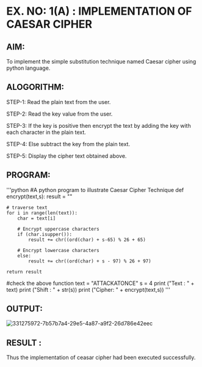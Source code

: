 # EX. NO: 1(A) : IMPLEMENTATION OF CAESAR CIPHER

## AIM:
To implement the simple substitution technique named Caesar cipher using python language.

## ALOGORITHM:

STEP-1: Read the plain text from the user.

STEP-2: Read the key value from the user.

STEP-3: If the key is positive then encrypt the text by adding the key with each character in the plain text.

STEP-4: Else subtract the key from the plain text.

STEP-5: Display the cipher text obtained above.

## PROGRAM:

  '''python
  #A python program to illustrate Caesar Cipher Technique
  def encrypt(text,s):
  	result = ""
  
  	# traverse text
  	for i in range(len(text)):
  		char = text[i]
  
  		# Encrypt uppercase characters
  		if (char.isupper()):
  			result += chr((ord(char) + s-65) % 26 + 65)
  
  		# Encrypt lowercase characters
  		else:
  			result += chr((ord(char) + s - 97) % 26 + 97)
  
  	return result
  
  #check the above function
  text = "ATTACKATONCE"
  s = 4
  print ("Text : " + text)
  print ("Shift : " + str(s))
  print ("Cipher: " + encrypt(text,s))
'''

## OUTPUT:

![331275972-7b57b7a4-29e5-4a87-a9f2-26d786e42eec](https://github.com/VELANDHANANJAYAN/EX.-NO-1-IMPLEMENTATION-OF-CAESAR-CIPHER/assets/119405038/f201b099-7a99-4399-871d-07c55112a3cd)


## RESULT :
 Thus the implementation of ceasar cipher had been executed successfully.
